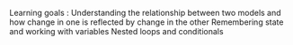 Learning goals :
Understanding the relationship between two models and how change in one is reflected by change in the other
Remembering state and working with variables
Nested loops and conditionals
